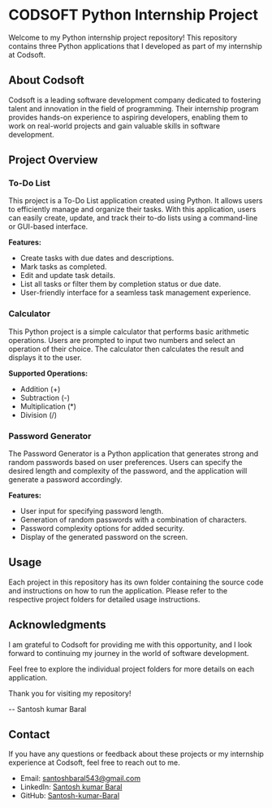 # CODSOFT Python Internship Project

Welcome to my Python internship project repository! This repository contains three Python applications that I developed as part of my internship at Codsoft.

## About Codsoft

Codsoft is a leading software development company dedicated to fostering talent and innovation in the field of programming. Their internship program provides hands-on experience to aspiring developers, enabling them to work on real-world projects and gain valuable skills in software development.

## Project Overview

### To-Do List 

This project is a To-Do List application created using Python. It allows users to efficiently manage and organize their tasks. With this application, users can easily create, update, and track their to-do lists using a command-line or GUI-based interface.

**Features:**
- Create tasks with due dates and descriptions.
- Mark tasks as completed.
- Edit and update task details.
- List all tasks or filter them by completion status or due date.
- User-friendly interface for a seamless task management experience.

### Calculator

This Python project is a simple calculator that performs basic arithmetic operations. Users are prompted to input two numbers and select an operation of their choice. The calculator then calculates the result and displays it to the user.

**Supported Operations:**
- Addition (+)
- Subtraction (-)
- Multiplication (*)
- Division (/)

### Password Generator

The Password Generator is a Python application that generates strong and random passwords based on user preferences. Users can specify the desired length and complexity of the password, and the application will generate a password accordingly.

**Features:**
- User input for specifying password length.
- Generation of random passwords with a combination of characters.
- Password complexity options for added security.
- Display of the generated password on the screen.

## Usage

Each project in this repository has its own folder containing the source code and instructions on how to run the application. Please refer to the respective project folders for detailed usage instructions.

## Acknowledgments

I am grateful to Codsoft for providing me with this opportunity, and I look forward to continuing my journey in the world of software development.

Feel free to explore the individual project folders for more details on each application.

Thank you for visiting my repository!

-- Santosh kumar Baral

## Contact

If you have any questions or feedback about these projects or my internship experience at Codsoft, feel free to reach out to me.

- Email: santoshbaral543@gmail.com
- LinkedIn: [Santosh kumar Baral](www.linkedin.com/in/santosh-ku-baral)
- GitHub: [Santosh-kumar-Baral](https://github.com/Santosh-kumar-Baral/)
